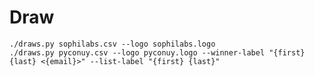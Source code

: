 # Draw

    ./draws.py sophilabs.csv --logo sophilabs.logo
    ./draws.py pyconuy.csv --logo pyconuy.logo --winner-label "{first} {last} <{email}>" --list-label "{first} {last}"
